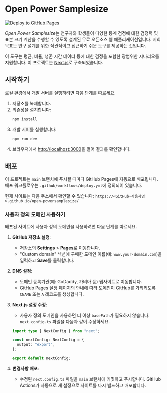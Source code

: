 # Open Power Samplesize

[![Deploy to GitHub Pages](https://github.com/koolerjaebee/open-powersamplesize/actions/workflows/deploy.yml/badge.svg)](https://github.com/koolerjaebee/open-powersamplesize/actions/workflows/deploy.yml)

*Open Power Samplesize*는 연구자와 학생들이 다양한 통계 검정에 대한 검정력 및 표본 크기 계산을 수행할 수 있도록 설계된 무료 오픈소스 웹 애플리케이션입니다. 저희 목표는 연구 설계를 위한 직관적이고 접근하기 쉬운 도구를 제공하는 것입니다.

이 도구는 평균, 비율, 생존 시간 데이터 등에 대한 검정을 포함한 광범위한 시나리오를 지원합니다. 이 프로젝트는 [Next.js](https://nextjs.org)로 구축되었습니다.

## 시작하기

로컬 환경에서 개발 서버를 실행하려면 다음 단계를 따르세요.

1.  저장소를 복제합니다.
2.  의존성을 설치합니다:
    ```bash
    npm install
    ```
3.  개발 서버를 실행합니다:
    ```bash
    npm run dev
    ```
4.  브라우저에서 [http://localhost:3000](http://localhost:3000)을 열어 결과를 확인합니다.

## 배포

이 프로젝트는 `main` 브랜치에 푸시될 때마다 GitHub Pages에 자동으로 배포됩니다. 배포 워크플로우는 `.github/workflows/deploy.yml`에 정의되어 있습니다.

현재 사이트는 다음 주소에서 확인할 수 있습니다:
`https://<GitHub-사용자명>.github.io/open-powersamplesize/`

### 사용자 정의 도메인 사용하기

배포된 사이트에 사용자 정의 도메인을 사용하려면 다음 단계를 따르세요.

1.  **GitHub 저장소 설정**:
    *   저장소의 **Settings** > **Pages**로 이동합니다.
    *   "Custom domain" 섹션에 구매한 도메인 이름(예: `www.your-domain.com`)을 입력하고 **Save**를 클릭합니다.

2.  **DNS 설정**:
    *   도메인 등록기관(예: GoDaddy, 가비아 등) 웹사이트로 이동합니다.
    *   GitHub Pages 설정 페이지의 안내에 따라 도메인이 GitHub를 가리키도록 `CNAME` 또는 `A` 레코드를 생성합니다.

3.  **Next.js 설정 수정**:
    *   사용자 정의 도메인을 사용하면 더 이상 `basePath`가 필요하지 않습니다. `next.config.ts` 파일을 다음과 같이 수정하세요.

    ```typescript
    import type { NextConfig } from "next";

    const nextConfig: NextConfig = {
      output: "export",
    };

    export default nextConfig;
    ```

4.  **변경사항 배포**:
    *   수정된 `next.config.ts` 파일을 `main` 브랜치에 커밋하고 푸시합니다. GitHub Actions가 자동으로 새 설정으로 사이트를 다시 빌드하고 배포합니다.

